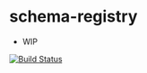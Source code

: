 # schema-registry
- WIP

[![Build Status](https://travis-ci.org/krystianity/schema-registry.svg?branch=master)](https://travis-ci.org/krystianity/schema-registry)